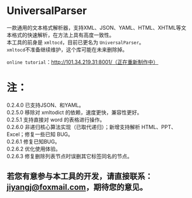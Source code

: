 # UniversalParser
一款通用的文本格式解析器，支持XML、JSON、YAML、HTML、XHTML等文本格式的快速解析，在方法上具有高度一致性。  
本工具的前身是 `xmltocd`，目前已更名为 `UniversalParser`。  
`xmltocd`不准备继续维护，这个库可能在未来删除掉。  

`online tutorial`：http://101.34.219.31:8001/（正在重新制作中）  

# 注：
0.2.4.0 已支持JSON、和YAML。    
0.2.5.0 移除对 xmltodict 的依赖，速度更快，兼容性更好。  
0.2.5.1 支持直接对 word 的表格进行操作。  
0.2.6.0 非递归核心算法实现（已取代递归）；新增支持解析 HTML、PPT、Excel；修复一些已知 BUG。    
0.2.6.1 修复已知BUG。  
0.2.6.2 优化使用体验。  
0.2.6.3 修复删除列表节点时误删其它标签同名的节点。  

## 若您有意参与本工具的开发，请直接联系：jiyangj@foxmail.com，期待您的意见。
